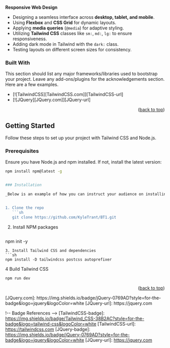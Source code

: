 <!-- ABOUT THE PROJECT -->
**Responsive Web Design**
- Designing a seamless interface across **desktop, tablet, and mobile**.
- Using **Flexbox** and **CSS Grid** for dynamic layouts.
- Applying **media queries** (`@media`) for adaptive styling.
- Utilizing **Tailwind CSS** classes like `sm:`, `md:`, `lg:` to ensure responsiveness.
- Adding dark mode in Tailwind with the `dark:` class.
- Testing layouts on different screen sizes for consistency.


### Built With

This section should list any major frameworks/libraries used to bootstrap your project. Leave any add-ons/plugins for the acknowledgements section. Here are a few examples.

* [![TailwindCSS][TailwindCSS.com]][TailwindCSS-url]
* [![JQuery][JQuery.com]][JQuery-url]

<p align="right">(<a href="#readme-top">back to top</a>)</p>



<!-- GETTING STARTED -->

## Getting Started

Follow these steps to set up your project with Tailwind CSS and Node.js.

### Prerequisites

Ensure you have Node.js and npm installed. If not, install the latest version:

```sh
npm install npm@latest -g


### Installation

_Below is an example of how you can instruct your audience on installing and setting up your app. This template doesn't rely on any external dependencies or services._


1. Clone the repo
   ```sh
   git clone https://github.com/KyleTrant/BT1.git
   ```
2. Install NPM packages
   ```sh
  npm init -y
   ```
3. Install Tailwind CSS and dependencies
  ```sh
npm install -D tailwindcss postcss autoprefixer
   ```
4 Build Tailwind CSS
  ```sh
npm run dev
   ```

<p align="right">(<a href="#readme-top">back to top</a>)</p>
[JQuery.com]: https://img.shields.io/badge/jQuery-0769AD?style=for-the-badge&logo=jquery&logoColor=white
[JQuery-url]: https://jquery.com 

[Tailwind.com]: https://img.shields.io/badge/TailwindCSS-38B2AC?style=for-the-badge&logo=tailwindcss&logoColor=white
[Tailwind-url]: https://tailwindcss.com


!-- Badge References -->
[TailwindCSS-badge]: https://img.shields.io/badge/Tailwind_CSS-38B2AC?style=for-the-badge&logo=tailwind-css&logoColor=white
[TailwindCSS-url]: https://tailwindcss.com
[JQuery-badge]: https://img.shields.io/badge/jQuery-0769AD?style=for-the-badge&logo=jquery&logoColor=white
[JQuery-url]: https://jquery.com